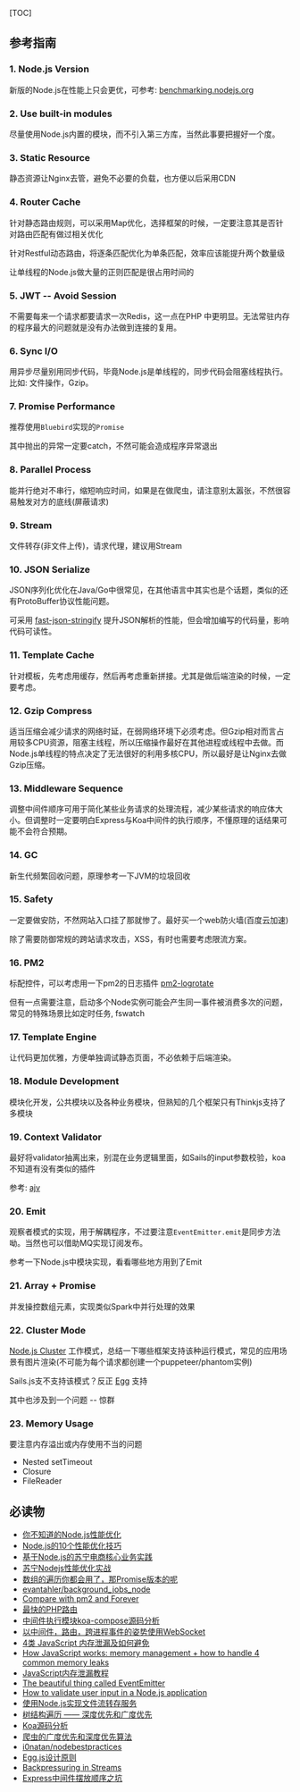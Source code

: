 [TOC]

## 参考指南

### 1. Node.js Version

新版的Node.js在性能上只会更优，可参考:  [benchmarking.nodejs.org](https://benchmarking.nodejs.org/)

### 2. Use built-in modules

尽量使用Node.js内置的模块，而不引入第三方库，当然此事要把握好一个度。

### 3. Static Resource

静态资源让Nginx去管，避免不必要的负载，也方便以后采用CDN

### 4. Router Cache

针对静态路由规则，可以采用Map优化，选择框架的时候，一定要注意其是否针对路由匹配有做过相关优化

针对Restful动态路由，将逐条匹配优化为单条匹配，效率应该能提升两个数量级

让单线程的Node.js做大量的正则匹配是很占用时间的

### 5. JWT -- Avoid Session

不需要每来一个请求都要请求一次Redis，这一点在PHP 中更明显。无法常驻内存的程序最大的问题就是没有办法做到连接的复用。

### 6. Sync I/O

用异步尽量别用同步代码，毕竟Node.js是单线程的，同步代码会阻塞线程执行。比如: 文件操作，Gzip。

### 7. Promise Performance

推荐使用`Bluebird`实现的`Promise`

其中抛出的异常一定要catch，不然可能会造成程序异常退出

### 8. Parallel Process

能并行绝对不串行，缩短响应时间，如果是在做爬虫，请注意别太嚣张，不然很容易触发对方的底线(屏蔽请求)

### 9. Stream

文件转存(非文件上传)，请求代理，建议用Stream

### 10. JSON Serialize

JSON序列化优化在Java/Go中很常见，在其他语言中其实也是个话题，类似的还有ProtoBuffer协议性能问题。

可采用 [fast-json-stringify](https://github.com/fastify/fast-json-stringify) 提升JSON解析的性能，但会增加编写的代码量，影响代码可读性。

### 11. Template Cache

针对模板，先考虑用缓存，然后再考虑重新拼接。尤其是做后端渲染的时候，一定要考虑。

### 12. Gzip Compress

适当压缩会减少请求的网络时延，在弱网络环境下必须考虑。但Gzip相对而言占用较多CPU资源，阻塞主线程，所以压缩操作最好在其他进程或线程中去做。而Node.js单线程的特点决定了无法很好的利用多核CPU，所以最好是让Nginx去做Gzip压缩。

### 13. Middleware Sequence

调整中间件顺序可用于简化某些业务请求的处理流程，减少某些请求的响应体大小。但调整时一定要明白Express与Koa中间件的执行顺序，不懂原理的话结果可能不会符合预期。

### 14. GC

新生代频繁回收问题，原理参考一下JVM的垃圾回收

### 15. Safety

一定要做安防，不然网站入口挂了那就惨了。最好买一个web防火墙(百度云加速)

除了需要防御常规的跨站请求攻击，XSS，有时也需要考虑限流方案。

### 16. PM2

标配控件，可以考虑用一下pm2的日志插件 [pm2-logrotate](https://github.com/keymetrics/pm2-logrotate) 

但有一点需要注意，启动多个Node实例可能会产生同一事件被消费多次的问题，常见的特殊场景比如定时任务, fswatch

### 17. Template Engine

让代码更加优雅，方便单独调试静态页面，不必依赖于后端渲染。

### 18. Module Development

模块化开发，公共模块以及各种业务模块，但熟知的几个框架只有Thinkjs支持了多模块

### 19. Context Validator

最好将validator抽离出来，别混在业务逻辑里面，如Sails的input参数校验，koa不知道有没有类似的插件

参考: [ajv](https://ajv.js.org/)

### 20. Emit

观察者模式的实现，用于解耦程序，不过要注意`EventEmitter.emit`是同步方法呦。当然也可以借助MQ实现订阅发布。

参考一下Node.js中模块实现，看看哪些地方用到了Emit

### 21. Array + Promise

并发操控数组元素，实现类似Spark中并行处理的效果

### 22. Cluster Mode

[Node.js Cluster](http://nodejs.cn/api/cluster.html) 工作模式，总结一下哪些框架支持该种运行模式，常见的应用场景有图片渲染(不可能为每个请求都创建一个puppeteer/phantom实例)

Sails.js支不支持该模式？反正 [Egg](https://eggjs.org/en/advanced/cluster-client.html) 支持

其中也涉及到一个问题 -- 惊群

### 23. Memory Usage

要注意内存溢出或内存使用不当的问题

- Nested setTimeout
- Closure
- FileReader

## 必读物

- [你不知道的Node.js性能优化](https://zhuanlan.zhihu.com/p/50055740)
- [Node.js的10个性能优化技巧](https://www.jb51.net/article/52187.htm)
- [基于Node.js的苏宁电商核心业务实践](https://myslide.cn/slides/9796)
- [苏宁Nodejs性能优化实战](https://mp.weixin.qq.com/s/JxRO5BhJai-tT6xWvFpKgQ)
- [数组的遍历你都会用了，那Promise版本的呢](https://segmentfault.com/a/1190000014598785)
- [evantahler/background_jobs_node](https://github.com/evantahler/background_jobs_node/blob/master/3-local.js)
- [Compare with pm2 and Forever](http://strong-pm.io/compare/)
- [最快的PHP路由](http://www.symfonychina.com/blog/new-in-symfony-4-1-fastest-php-router)
- [中间件执行模块koa-compose源码分析](https://segmentfault.com/a/1190000013447551)
- [以中间件，路由，跨进程事件的姿势使用WebSocket](https://segmentfault.com/a/1190000016914790)
- [4类 JavaScript 内存泄漏及如何避免](https://jinlong.github.io/2016/05/01/4-Types-of-Memory-Leaks-in-JavaScript-and-How-to-Get-Rid-Of-Them/)
- [How JavaScript works: memory management + how to handle 4 common memory leaks](https://blog.sessionstack.com/how-javascript-works-memory-management-how-to-handle-4-common-memory-leaks-3f28b94cfbec)
- [JavaScript内存泄漏教程](http://www.ruanyifeng.com/blog/2017/04/memory-leak.html)
- [The beautiful thing called EventEmitter](https://dev.to/tunaxor/the-beautiful-thing-called-eventemitter-23ei)
- [How to validate user input in a Node.js application](https://rethinkdb.com/blog/validation-techniques/)
- [使用Node.js实现文件流转存服务](https://github.com/andycall/blog/issues/1)
- [树结构遍历 —— 深度优先和广度优先](https://www.pandashen.com/2018/07/02/20180702122923/)
- [Koa源码分析](https://www.pandashen.com/2018/09/02/20180902141819/)
- [爬虫的广度优先和深度优先算法](https://www.cnblogs.com/wangshuyi/p/6734523.html)
- [i0natan/nodebestpractices](https://github.com/i0natan/nodebestpractices)
- [Egg.js设计原则](https://eggjs.org/zh-cn/intro/index.html)
- [Backpressuring in Streams](https://nodejs.org/en/docs/guides/backpressuring-in-streams/)
- [Express中间件摆放顺序之坑](https://go.kieran.top/post/34/)